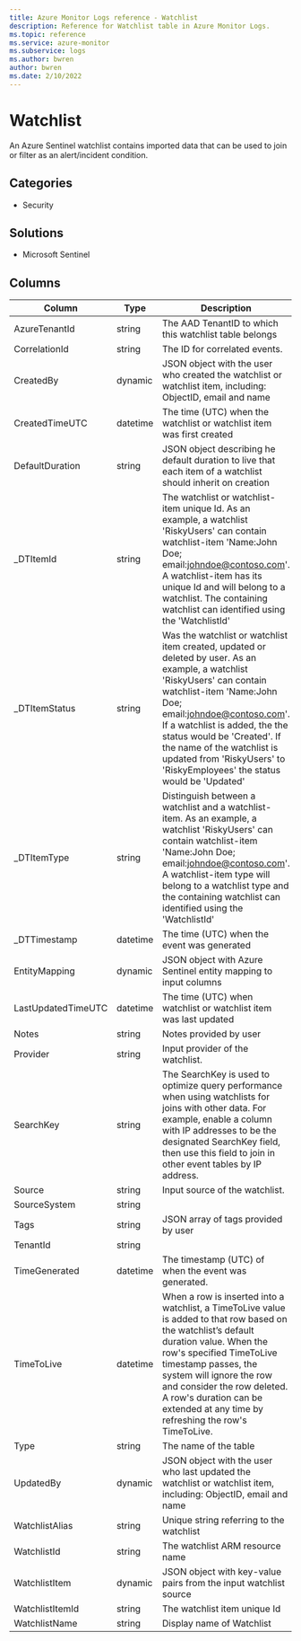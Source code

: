```yaml
---
title: Azure Monitor Logs reference - Watchlist
description: Reference for Watchlist table in Azure Monitor Logs.
ms.topic: reference
ms.service: azure-monitor
ms.subservice: logs
ms.author: bwren
author: bwren
ms.date: 2/10/2022
---
```


# Watchlist

 An Azure Sentinel watchlist contains imported data that can be used to join or filter as an alert/incident condition.

## Categories

- Security
## Solutions

- Microsoft Sentinel




## Columns

| Column | Type | Description |
| --- | --- | --- |
| AzureTenantId | string | The AAD TenantID to which this watchlist table belongs |
| CorrelationId | string | The ID for correlated events. |
| CreatedBy | dynamic | JSON object with the user who created the watchlist or watchlist item, including: ObjectID, email and name |
| CreatedTimeUTC | datetime | The time (UTC) when the watchlist or watchlist item was first created |
| DefaultDuration | string | JSON object describing he default duration to live that each item of a watchlist should inherit on creation |
| _DTItemId | string | The watchlist or watchlist-item unique Id. As an example, a watchlist 'RiskyUsers' can contain watchlist-item 'Name:John Doe; email:johndoe@contoso.com'. A watchlist-item has its unique Id and will belong to a watchlist. The containing watchlist can identified using the 'WatchlistId' |
| _DTItemStatus | string | Was the watchlist or watchlist item created, updated or deleted by user. As an example, a watchlist 'RiskyUsers' can contain watchlist-item 'Name:John Doe; email:johndoe@contoso.com'. If a watchlist is added, the the status would be 'Created'. If the name of the watchlist is updated from 'RiskyUsers' to 'RiskyEmployees' the status would be 'Updated'  |
| _DTItemType | string | Distinguish between a watchlist and a watchlist-item. As an example, a watchlist 'RiskyUsers' can contain watchlist-item 'Name:John Doe; email:johndoe@contoso.com'. A watchlist-item type will belong to a watchlist type and the containing watchlist can identified using the 'WatchlistId' |
| _DTTimestamp | datetime | The time (UTC) when the event was generated |
| EntityMapping | dynamic | JSON object with Azure Sentinel entity mapping to input columns |
| LastUpdatedTimeUTC | datetime | The time (UTC) when watchlist or watchlist item was last updated |
| Notes | string | Notes provided by user |
| Provider | string | Input provider of the watchlist. |
| SearchKey | string | The SearchKey is used to optimize query performance when using watchlists for joins with other data.  For example, enable a column with IP addresses to be the designated SearchKey field, then use this field to join in other event tables by IP address. |
| Source | string | Input source of the watchlist. |
| SourceSystem | string |  |
| Tags | string | JSON array of tags provided by user |
| TenantId | string |  |
| TimeGenerated | datetime | The timestamp (UTC) of when the event was generated. |
| TimeToLive | datetime | When a row is inserted into a watchlist, a TimeToLive value is added to that row based on the watchlist’s default duration value. When the row's specified TimeToLive timestamp passes, the system will ignore the row and consider the row deleted. A row's duration can be extended at any time by refreshing the row's TimeToLive. |
| Type | string | The name of the table |
| UpdatedBy | dynamic | JSON object with the user who last updated the watchlist or watchlist item, including: ObjectID, email and name |
| WatchlistAlias | string | Unique string referring to the watchlist |
| WatchlistId | string | The watchlist ARM resource name |
| WatchlistItem | dynamic | JSON object with key-value pairs from the input watchlist source |
| WatchlistItemId | string | The watchlist item unique Id |
| WatchlistName | string | Display name of Watchlist |
